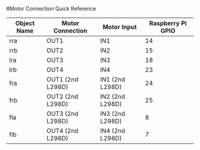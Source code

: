 #Motor Connection Quick Reference

| Object Name | Motor Connection | Motor Input     | Raspberry Pi GPIO |
|-------------|------------------|-----------------|-------------------|
| rra         | OUT1             | IN1             | 14                |
| rrb         | OUT2             | IN2             | 15                |
| lra         | OUT3             | IN3             | 18                |
| lrb         | OUT4             | IN4             | 23                |
| fra         | OUT1 (2nd L298D) | IN1 (2nd L298D) | 24                |
| frb         | OUT2 (2nd L298D) | IN2 (2nd L298D) | 25                |
| fla         | OUT3 (2nd L298D) | IN3 (2nd L298D) | 8                 |
| flb         | OUT4 (2nd L298D) | IN4 (2nd L298D) | 7                 |